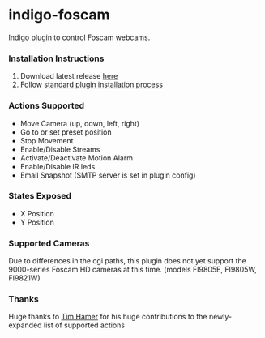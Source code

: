 indigo-foscam
=============

Indigo plugin to control Foscam webcams.

### Installation Instructions

1. Download latest release [here](https://github.com/discgolfer1138/indigo-foscam/releases)
2. Follow [standard plugin installation process](http://bit.ly/1e1Vc7b)

### Actions Supported

- Move Camera (up, down, left, right)
- Go to or set preset position
- Stop Movement
- Enable/Disable Streams
- Activate/Deactivate Motion Alarm
- Enable/Disable IR leds
- Email Snapshot (SMTP server is set in plugin config)

### States Exposed

- X Position
- Y Position

### Supported Cameras

Due to differences in the cgi paths, this plugin does not yet support the 9000-series Foscam HD cameras at this time. (models FI9805E, FI9805W, FI9821W)

### Thanks

Huge thanks to [Tim Hamer](https://github.com/tim-hamer) for his huge contributions to the newly-expanded list of supported actions
